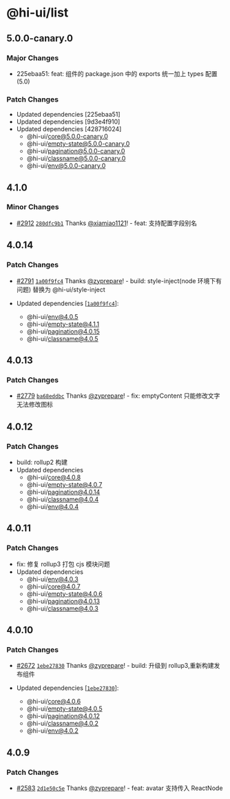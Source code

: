 # @hi-ui/list

## 5.0.0-canary.0

### Major Changes

- 225ebaa51: feat: 组件的 package.json 中的 exports 统一加上 types 配置 (5.0)

### Patch Changes

- Updated dependencies [225ebaa51]
- Updated dependencies [9d3e4f910]
- Updated dependencies [428716024]
  - @hi-ui/core@5.0.0-canary.0
  - @hi-ui/empty-state@5.0.0-canary.0
  - @hi-ui/pagination@5.0.0-canary.0
  - @hi-ui/classname@5.0.0-canary.0
  - @hi-ui/env@5.0.0-canary.0

## 4.1.0

### Minor Changes

- [#2912](https://github.com/XiaoMi/hiui/pull/2912) [`280dfc9b1`](https://github.com/XiaoMi/hiui/commit/280dfc9b1f4bf5f34b6ccb6eb8b072d5776f1402) Thanks [@xiamiao1121](https://github.com/xiamiao1121)! - feat: 支持配置字段别名

## 4.0.14

### Patch Changes

- [#2791](https://github.com/XiaoMi/hiui/pull/2791) [`1a00f9fc4`](https://github.com/XiaoMi/hiui/commit/1a00f9fc4a44619059d7852e846b54fedbd56715) Thanks [@zyprepare](https://github.com/zyprepare)! - build: style-inject(node 环境下有问题) 替换为 @hi-ui/style-inject

- Updated dependencies [[`1a00f9fc4`](https://github.com/XiaoMi/hiui/commit/1a00f9fc4a44619059d7852e846b54fedbd56715)]:
  - @hi-ui/env@4.0.5
  - @hi-ui/empty-state@4.1.1
  - @hi-ui/pagination@4.0.15
  - @hi-ui/classname@4.0.5

## 4.0.13

### Patch Changes

- [#2779](https://github.com/XiaoMi/hiui/pull/2779) [`ba68eddbc`](https://github.com/XiaoMi/hiui/commit/ba68eddbc167be2eee90d1151bd1970128c60845) Thanks [@zyprepare](https://github.com/zyprepare)! - fix: emptyContent 只能修改文字无法修改图标

## 4.0.12

### Patch Changes

- build: rollup2 构建
- Updated dependencies
  - @hi-ui/core@4.0.8
  - @hi-ui/empty-state@4.0.7
  - @hi-ui/pagination@4.0.14
  - @hi-ui/classname@4.0.4
  - @hi-ui/env@4.0.4

## 4.0.11

### Patch Changes

- fix: 修复 rollup3 打包 cjs 模块问题
- Updated dependencies
  - @hi-ui/env@4.0.3
  - @hi-ui/core@4.0.7
  - @hi-ui/empty-state@4.0.6
  - @hi-ui/pagination@4.0.13
  - @hi-ui/classname@4.0.3

## 4.0.10

### Patch Changes

- [#2672](https://github.com/XiaoMi/hiui/pull/2672) [`1ebe27830`](https://github.com/XiaoMi/hiui/commit/1ebe2783098b3a8cd980bd10076d67635463800e) Thanks [@zyprepare](https://github.com/zyprepare)! - build: 升级到 rollup3,重新构建发布组件

- Updated dependencies [[`1ebe27830`](https://github.com/XiaoMi/hiui/commit/1ebe2783098b3a8cd980bd10076d67635463800e)]:
  - @hi-ui/core@4.0.6
  - @hi-ui/empty-state@4.0.5
  - @hi-ui/pagination@4.0.12
  - @hi-ui/classname@4.0.2
  - @hi-ui/env@4.0.2

## 4.0.9

### Patch Changes

- [#2583](https://github.com/XiaoMi/hiui/pull/2583) [`2d1e50c5e`](https://github.com/XiaoMi/hiui/commit/2d1e50c5e8c4b93de2dcc53f259651247e42448d) Thanks [@zyprepare](https://github.com/zyprepare)! - feat: avatar 支持传入 ReactNode
